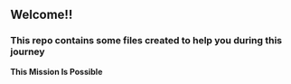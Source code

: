 ## Welcome!!
### This repo contains some files created to help you during this journey 
__This Mission Is Possible__
